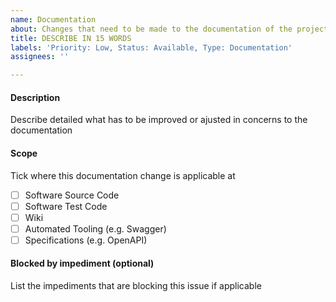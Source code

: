 ```yaml
---
name: Documentation
about: Changes that need to be made to the documentation of the project
title: DESCRIBE IN 15 WORDS
labels: 'Priority: Low, Status: Available, Type: Documentation'
assignees: ''

---
```


#### Description ####
Describe detailed what has to be improved or ajusted in concerns to the documentation

#### Scope ####
Tick where this documentation change is applicable at

- [ ] Software Source Code
- [ ] Software Test Code
- [ ] Wiki
- [ ] Automated Tooling (e.g. Swagger)
- [ ] Specifications (e.g. OpenAPI)

#### Blocked by impediment (optional) ####
List the impediments that are blocking this issue if applicable

